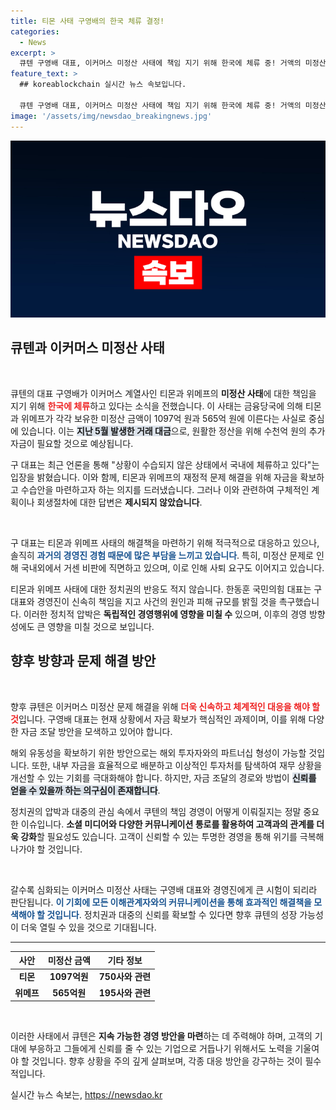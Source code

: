 ```yaml
---
title: 티몬 사태 구영배의 한국 체류 결정!
categories:
  - News
excerpt: >
  큐텐 구영배 대표, 이커머스 미정산 사태에 책임 지기 위해 한국에 체류 중! 거액의 미정산 문제와 향후 계획은? 구 대표의 호소와 정치권의 압박 속 단서는 과연 무엇일까? 클릭해서 확인해보세요!
feature_text: >
  ## koreablockchain 실시간 뉴스 속보입니다.

  큐텐 구영배 대표, 이커머스 미정산 사태에 책임 지기 위해 한국에 체류 중! 거액의 미정산 문제와 향후 계획은? 구 대표의 호소와 정치권의 압박 속 단서는 과연 무엇일까? 클릭해서 확인해보세요!
image: '/assets/img/newsdao_breakingnews.jpg'
---
```


<p><img src="/assets/img/newsdao_breakingnews.jpg" alt="koreablockchain 속보" /></p>

<h2 data-ke-size="size26">큐텐과 이커머스 미정산 사태</h2>

<p data-ke-size="size16">&nbsp;</p>

<p>큐텐의 대표 구영배가 이커머스 계열사인 티몬과 위메프의 <strong>미정산 사태</strong>에 대한 책임을 지기 위해 <b><span style="color: #ee2323;">한국에 체류</span></b>하고 있다는 소식을 전했습니다. 이 사태는 금융당국에 의해 티몬과 위메프가 각각 보유한 미정산 금액이 1097억 원과 565억 원에 이른다는 사실로 중심에 있습니다. 이는 <b><span style="background-color: #21538527;">지난 5월 발생한 거래 대금</span></b>으로, 원활한 정산을 위해 수천억 원의 추가 자금이 필요할 것으로 예상됩니다. </p>

<p>구 대표는 최근 언론을 통해 "상황이 수습되지 않은 상태에서 국내에 체류하고 있다"는 입장을 밝혔습니다. 이와 함께, 티몬과 위메프의 재정적 문제 해결을 위해 자금을 확보하고 수습안을 마련하고자 하는 의지를 드러냈습니다. 그러나 이와 관련하여 구체적인 계획이나 회생절차에 대한 답변은 <strong>제시되지 않았습니다</strong>.</p>

<p data-ke-size="size16">&nbsp;</p>

<p>구 대표는 티몬과 위메프 사태의 해결책을 마련하기 위해 적극적으로 대응하고 있으나, 솔직히 <b><span style="color: #1a5490;">과거의 경영진 경험 때문에 많은 부담을 느끼고 있습니다</span></b>. 특히, 미정산 문제로 인해 국내외에서 거센 비판에 직면하고 있으며, 이로 인해 사퇴 요구도 이어지고 있습니다. </p>

<p>티몬과 위메프 사태에 대한 정치권의 반응도 적지 않습니다. 한동훈 국민의힘 대표는 구 대표와 경영진이 신속히 책임을 지고 사건의 원인과 피해 규모를 밝힐 것을 촉구했습니다. 이러한 정치적 압박은 <strong>독립적인 경영행위에 영향을 미칠 수</strong> 있으며, 이후의 경영 방향성에도 큰 영향을 미칠 것으로 보입니다.</p>

<h2 data-ke-size="size26">향후 방향과 문제 해결 방안</h2>

<p data-ke-size="size16">&nbsp;</p>

<p>향후 큐텐은 이커머스 미정산 문제 해결을 위해 <b><span style="color: #ee2323;">더욱 신속하고 체계적인 대응을 해야 할 것</span></b>입니다. 구영배 대표는 현재 상황에서 자금 확보가 핵심적인 과제이며, 이를 위해 다양한 자금 조달 방안을 모색하고 있어야 합니다. </p>

<p>해외 유동성을 확보하기 위한 방안으로는 해외 투자자와의 파트너십 형성이 가능할 것입니다. 또한, 내부 자금을 효율적으로 배분하고 이상적인 투자처를 탐색하여 재무 상황을 개선할 수 있는 기회를 극대화해야 합니다. 하지만, 자금 조달의 경로와 방법이 <b><span style="background-color: #21538527;">신뢰를 얻을 수 있을까 하는 의구심이 존재합니다</span></b>. </p>

<p>정치권의 압박과 대중의 관심 속에서 쿠텐의 책임 경영이 어떻게 이뤄질지는 정말 중요한 이슈입니다. <strong>소셜 미디어와 다양한 커뮤니케이션 통로를 활용하여 고객과의 관계를 더욱 강화</strong>할 필요성도 있습니다. 고객이 신뢰할 수 있는 투명한 경영을 통해 위기를 극복해 나가야 할 것입니다.</p>

<p data-ke-size="size16">&nbsp;</p>

<p>갈수록 심화되는 이커머스 미정산 사태는 구영배 대표와 경영진에게 큰 시험이 되리라 판단됩니다. <b><span style="color: #1a5490;">이 기회에 모든 이해관계자와의 커뮤니케이션을 통해 효과적인 해결책을 모색해야 할 것입니다</span></b>. 정치권과 대중의 신뢰를 확보할 수 있다면 향후 큐텐의 성장 가능성이 더욱 열릴 수 있을 것으로 기대됩니다.</p>

<hr style="height: 1px;"/>

<table>
  <thead>
    <tr>
      <th style="text-align: center; height: 17px;"><b>사안</b></th>
      <th style="text-align: center; height: 17px;"><b>미정산 금액</b></th>
      <th style="text-align: center; height: 17px;"><b>기타 정보</b></th>
    </tr>
  </thead>
  <tbody>
    <tr>
      <td style="text-align: center; height: 17px;"><b>티몬</b></td>
      <td style="text-align: center; height: 17px;"><b>1097억원</b></td>
      <td style="text-align: center; height: 17px;"><b>750사와 관련</b></td>
    </tr>
    <tr>
      <td style="text-align: center; height: 17px;"><b>위메프</b></td>
      <td style="text-align: center; height: 17px;"><b>565억원</b></td>
      <td style="text-align: center; height: 17px;"><b>195사와 관련</b></td>
    </tr>
  </tbody>
</table>

<p data-ke-size="size16">&nbsp;</p> 

<p>이러한 사태에서 큐텐은 <strong>지속 가능한 경영 방안을 마련</strong>하는 데 주력해야 하며, 고객의 기대에 부응하고 그들에게 신뢰를 줄 수 있는 기업으로 거듭나기 위해서도 노력을 기울여야 할 것입니다. 향후 상황을 주의 깊게 살펴보며, 각종 대응 방안을 강구하는 것이 필수적입니다.</p>
실시간 뉴스 속보는, <a href="https://newsdao.kr" rel="dofollow">https://newsdao.kr</a>


